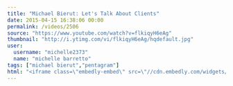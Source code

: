 ```yaml
---
title: "Michael Bierut: Let's Talk About Clients"
date: 2015-04-15 16:38:06 00:00
permalink: /videos/2506
source: "https://www.youtube.com/watch?v=flkiqyH6eAg"
thumbnail: "http://i.ytimg.com/vi/flkiqyH6eAg/hqdefault.jpg"
user:
  username: "michelle2373"
  name: "michelle barretto"
tags: ["michael bierut","pentagram"]
html: "<iframe class=\"embedly-embed\" src=\"//cdn.embedly.com/widgets/media.html?src=http%3A%2F%2Fwww.youtube.com%2Fembed%2FflkiqyH6eAg%3Fwmode%3Dtransparent%26feature%3Doembed&wmode=transparent&url=https%3A%2F%2Fwww.youtube.com%2Fwatch%3Fv%3DflkiqyH6eAg&image=http%3A%2F%2Fi.ytimg.com%2Fvi%2FflkiqyH6eAg%2Fhqdefault.jpg&key=daaebf4d9cdd46779200162d0ca86e20&type=text%2Fhtml&schema=youtube\" width=\"854\" height=\"480\" scrolling=\"no\" frameborder=\"0\" allowfullscreen></iframe>"
---
```


